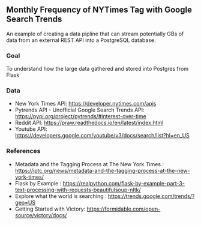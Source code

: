 ## Monthly Frequency of NYTimes Tag with Google Search Trends
An example of creating a data pipline that can stream potentially GBs of data from an external REST API into a PostgreSQL database.

### Goal
To understand how the large data gathered and stored into Postgres from Flask
### Data
- New York Times API: https://developer.nytimes.com/apis
- Pytrends API - Unofficial Google Search Trends API: https://pypi.org/project/pytrends/#interest-over-time
- Reddit API: https://praw.readthedocs.io/en/latest/index.html
- Youtube API: https://developers.google.com/youtube/v3/docs/search/list?hl=en_US

### References
- Metadata and the Tagging Process at The New York Times : https://iptc.org/news/metadata-and-the-tagging-process-at-the-new-york-times/
- Flask by Example : https://realpython.com/flask-by-example-part-3-text-processing-with-requests-beautifulsoup-nltk/
- Explore what the world is searching : https://trends.google.com/trends/?geo=US
- Getting Started with Victory: https://formidable.com/open-source/victory/docs/
